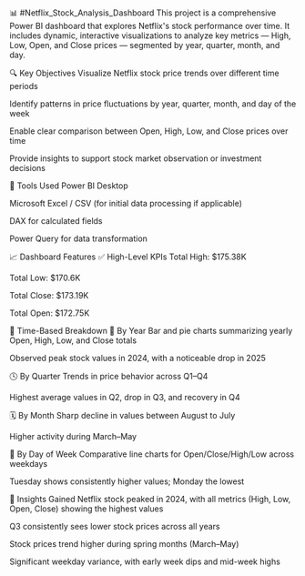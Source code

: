 📊 #Netflix_Stock_Analysis_Dashboard
This project is a comprehensive Power BI dashboard that explores Netflix's stock performance over time. It includes dynamic, interactive visualizations to analyze key metrics — High, Low, Open, and Close prices — segmented by year, quarter, month, and day.

🔍 Key Objectives
Visualize Netflix stock price trends over different time periods

Identify patterns in price fluctuations by year, quarter, month, and day of the week

Enable clear comparison between Open, High, Low, and Close prices over time

Provide insights to support stock market observation or investment decisions

🧰 Tools Used
Power BI Desktop

Microsoft Excel / CSV (for initial data processing if applicable)

DAX for calculated fields

Power Query for data transformation

📈 Dashboard Features
✅ High-Level KPIs
Total High: $175.38K

Total Low: $170.6K

Total Close: $173.19K

Total Open: $172.75K

🧭 Time-Based Breakdown
📅 By Year
Bar and pie charts summarizing yearly Open, High, Low, and Close totals

Observed peak stock values in 2024, with a noticeable drop in 2025

🕓 By Quarter
Trends in price behavior across Q1–Q4

Highest average values in Q2, drop in Q3, and recovery in Q4

🗓️ By Month
Sharp decline in values between August to July

Higher activity during March–May

📆 By Day of Week
Comparative line charts for Open/Close/High/Low across weekdays

Tuesday shows consistently higher values; Monday the lowest

📌 Insights Gained
Netflix stock peaked in 2024, with all metrics (High, Low, Open, Close) showing the highest values

Q3 consistently sees lower stock prices across all years

Stock prices trend higher during spring months (March–May)

Significant weekday variance, with early week dips and mid-week highs


